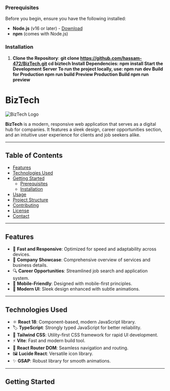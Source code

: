 
### Prerequisites

Before you begin, ensure you have the following installed:
- **Node.js** (v16 or later) - [Download](https://nodejs.org/)
- **npm** (comes with Node.js)

### Installation

1. **Clone the Repository**:
   **git clone https://github.com/hassam-472/BizTech.git
   cd biztech
Install Dependencies:
npm install
Start the Development Server
To run the project locally, use:
npm run dev
Build for Production
npm run build
Preview Production Build
npm run preview**


# BizTech

![BizTech Logo](https://via.placeholder.com/100?text=BizTech)

**BizTech** is a modern, responsive web application that serves as a digital hub for companies. It features a sleek design, career opportunities section, and an intuitive user experience for clients and job seekers alike.

---

## Table of Contents

- [Features](#features)
- [Technologies Used](#technologies-used)
- [Getting Started](#getting-started)
  - [Prerequisites](#prerequisites)
  - [Installation](#installation)
- [Usage](#usage)
- [Project Structure](#project-structure)
- [Contributing](#contributing)
- [License](#license)
- [Contact](#contact)

---

## Features

- 🚀 **Fast and Responsive**: Optimized for speed and adaptability across devices.
- 💼 **Company Showcase**: Comprehensive overview of services and business details.
- 🔍 **Career Opportunities**: Streamlined job search and application system.
- 📱 **Mobile-Friendly**: Designed with mobile-first principles.
- 🎨 **Modern UI**: Sleek design enhanced with subtle animations.

---

## Technologies Used

- ⚛️ **React 18**: Component-based, modern JavaScript library.
- 🏷️ **TypeScript**: Strongly typed JavaScript for better reliability.
- 🎨 **Tailwind CSS**: Utility-first CSS framework for rapid UI development.
- ⚡ **Vite**: Fast and modern build tool.
- 🔀 **React Router DOM**: Seamless navigation and routing.
- 🖼️ **Lucide React**: Versatile icon library.
- ✨ **GSAP**: Robust library for smooth animations.

---

## Getting Started


